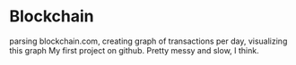 # Blockchain
parsing blockchain.com, creating graph of transactions per day, visualizing this graph
My first project on github. Pretty messy and slow, I think.
